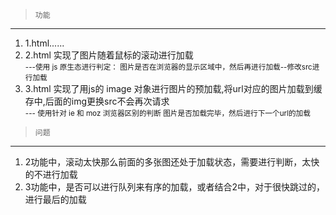>     功能

----

1. 1.html......
2. 2.html 实现了图片随着鼠标的滚动进行加载  
   <small>---使用 js 原生态进行判定： 图片是否在浏览器的显示区域中，然后再进行加载--修改src进行加载</small>
3. 3.html 实现了用js的 image 对象进行图片的预加载,将url对应的图片加载到缓存中,后面的img更换src不会再次请求  
   <small>--- 使用针对 ie 和 moz 浏览器区别的判断 图片是否加载完毕，然后进行下一个url的加载</small>

>     问题
 
 ---
 
1. 2功能中，滚动太快那么前面的多张图还处于加载状态，需要进行判断，太快的不进行加载  
2. 3功能中，是否可以进行队列来有序的加载，或者结合2中，对于很快跳过的，进行最后的加载